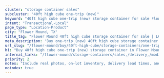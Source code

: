 ```yaml
---
cluster: "storage container sales"
subcluster: "40ft high cube one-trip (new)"
keyword: "40ft high cube one-trip (new) storage container for sale Flower Mound, TX"
intent: "Transactional-Local"
page_type: "Location-Product"
city: "Flower Mound, TX"
title_tag: "Flower Mound 40ft high cube storage container for sale | LC"
meta_description: "Buy one-trip (new) 40ft high cube storage container sale with local delivery in Flower Mound, TX. LC Container — local Since 2003. Request a fast quote today."
url_slug: "/flower-mound/buy/40ft-high-cube/storage-containers/one-trip-new"
h1: "Buy 40ft high cube one-trip (new) storage container in Flower Mound"
internal_links: "/flower-mound/storage-containers/sales,/delivery,/modifications"
priority: 2
notes: "Include real photos, on-lot inventory, delivery lead times, and financing info."
noindex: true
---
```


<!-- TODO: Add unique city/inventory copy, images, and internal links here. -->
